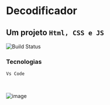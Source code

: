 # Decodificador

## Um projeto  ` Html, CSS e JS `
![Build Status](https://img.shields.io/badge/status-conclu%C3%ADdo-green) <br>

### Tecnologias

`Vs Code `


<br>


![image](https://user-images.githubusercontent.com/79800468/232176825-b23689fa-f58b-4343-bebc-47bf3ae1a99d.png)

